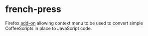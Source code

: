 french-press
============

Firefox [add-on](https://addons.mozilla.org/en-US/firefox/addon/french-press/) allowing context menu to be used to convert simple CoffeeScripts in place to JavaScript code.
